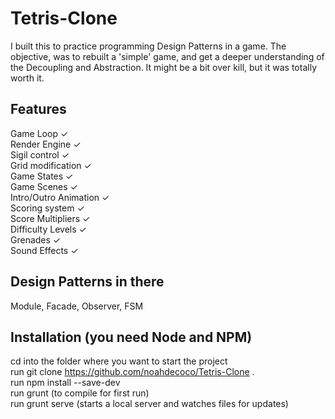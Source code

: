 # Tetris-Clone
I built this to practice programming Design Patterns in a game. The objective, was to rebuilt a 'simple' game, and get a deeper understanding of the Decoupling and Abstraction. It might be a bit over kill, but it was totally worth it.

## Features
Game Loop ✓ <br/>
Render Engine ✓ <br/>
Sigil control ✓ <br/>
Grid modification ✓ <br/>
Game States ✓ <br/>
Game Scenes ✓ <br/>
Intro/Outro Animation ✓ <br/>
Scoring system ✓ <br/>
Score Multipliers ✓ <br/>
Difficulty Levels ✓ <br/>
Grenades ✓ <br/>
Sound Effects ✓

## Design Patterns in there
Module, Facade, Observer, FSM

## Installation (you need Node and NPM)
cd into the folder where you want to start the project<br/>
run git clone https://github.com/noahdecoco/Tetris-Clone .<br/>
run npm install --save-dev<br/>
run grunt (to compile for first run)<br/>
run grunt serve (starts a local server and watches files for updates)<br/>
